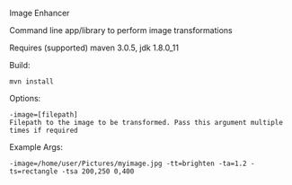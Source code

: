Image Enhancer

Command line app/library to perform image transformations

Requires (supported) maven 3.0.5, jdk 1.8.0_11

Build:

    mvn install

Options:

    -image=[filepath]
    Filepath to the image to be transformed. Pass this argument multiple times if required

Example Args:

    -image=/home/user/Pictures/myimage.jpg -tt=brighten -ta=1.2 -ts=rectangle -tsa 200,250 0,400

